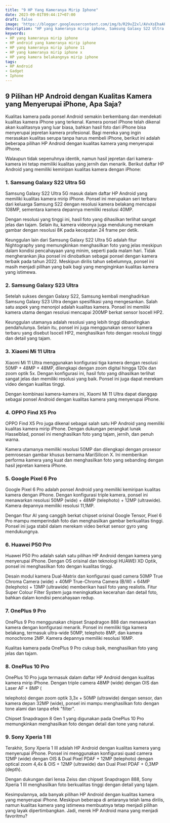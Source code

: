 ```yaml
---
title: "9 HP Yang Kameranya Mirip Iphone"
date: 2023-09-01T09:44:17+07:00
draft: false
image: 'https://blogger.googleusercontent.com/img/b/R29vZ2xl/AVvXsEhaAFH1YzcefTOxkEOp3wkOPvs67n_mv0qlgGcnZ7UjLrGxDh170HF9vGnvjKkF4u24EWHcnQBkO5QqyNAG67QqjiKq9WDFj3zf9Lm0aBnJLcvIjMu--JNW_pXSMPt_GLARllxXuB-WbkkgVmSp-4wWhehN21C5jDDKi6EqDnrIFqI6gRzIl6DN1yBTAks/s360/android-yang-kameranya-mirip-iphone.jpg'
description: "HP yang kameranya mirip iphone, Samsung Galaxy S22 Ultra 5G, Samsung Galaxy S23 Ultra, Xiaomi Mi 11 Ultra, OPPO Find X5 Pro, Google Pixel 6 Pro, Huawei P50 Pro, OnePlus 9 Pro, OnePlus 10 Pro, Sony Xperia 1 III."
keywords:
- HP yang kameranya mirip iphone
- HP android yang kameranya mirip iphone
- HP yang kameranya mirip iphone 11
- HP yang kameranya mirip iphone x
- HP yang kamera belakangnya mirip iphone
tags:
- HP Android
- Gadget
- Iphone
---
```


## 9 Pilihan HP Android dengan Kualitas Kamera yang Menyerupai iPhone, Apa Saja?

Kualitas kamera pada ponsel Android semakin berkembang dan mendekati kualitas kamera iPhone yang terkenal. Kamera ponsel iPhone telah dikenal akan kualitasnya yang luar biasa, bahkan hasil foto dari iPhone bisa menyerupai jepretan kamera profesional. Bagi mereka yang ingin merasakan kualitas serupa tanpa harus membeli iPhone, berikut ini adalah beberapa pilihan HP Android dengan kualitas kamera yang menyerupai iPhone.

Walaupun tidak sepenuhnya identik, namun hasil jepretan dari kamera-kamera ini tetap memiliki kualitas yang jernih dan menarik. Berikut daftar HP Android yang memiliki kemiripan kualitas kamera dengan iPhone:

### 1. Samsung Galaxy S22 Ultra 5G

Samsung Galaxy S22 Ultra 5G masuk dalam daftar HP Android yang memiliki kualitas kamera mirip iPhone. Ponsel ini merupakan seri terbaru dari keluarga Samsung S22 dengan resolusi kamera belakang mencapai 108MP, sementara kamera depannya memiliki resolusi 40MP.

Dengan resolusi yang tinggi ini, hasil foto yang dihasilkan terlihat sangat jelas dan tajam. Selain itu, kamera videonya juga mendukung merekam gambar dengan resolusi 8K pada kecepatan 24 frame per detik.

Keunggulan lain dari Samsung Galaxy S22 Ultra 5G adalah fitur Nightography yang memungkinkan menghasilkan foto yang jelas meskipun dalam kondisi pencahayaan yang minim, seperti pada malam hari. Tidak mengherankan jika ponsel ini dinobatkan sebagai ponsel dengan kamera terbaik pada tahun 2022. Meskipun dirilis tahun sebelumnya, ponsel ini masih menjadi pilihan yang baik bagi yang menginginkan kualitas kamera yang istimewa.

### 2. Samsung Galaxy S23 Ultra

Setelah sukses dengan Galaxy S22, Samsung kembali menghadirkan Samsung Galaxy S23 Ultra dengan spesifikasi yang mengesankan. Salah satu aspek yang menonjol adalah kualitas kamera. Ponsel ini memiliki kamera utama dengan resolusi mencapai 200MP berkat sensor Isocell HP2.

Keunggulan utamanya adalah resolusi yang lebih tinggi dibandingkan pendahulunya. Selain itu, ponsel ini juga menggunakan sensor kamera terbaru yang disebut Isocell HP2, menghasilkan foto dengan resolusi tinggi dan detail yang tajam.

### 3. Xiaomi Mi 11 Ultra

Xiaomi Mi 11 Ultra menggunakan konfigurasi tiga kamera dengan resolusi 50MP + 48MP + 48MP, dilengkapi dengan zoom digital hingga 120x dan zoom optik 5x. Dengan konfigurasi ini, hasil foto yang dihasilkan terlihat sangat jelas dan memiliki resolusi yang baik. Ponsel ini juga dapat merekam video dengan kualitas tinggi.

Dengan kombinasi kamera-kamera ini, Xiaomi Mi 11 Ultra dapat dianggap sebagai ponsel Android dengan kualitas kamera yang menyerupai iPhone.

### 4. OPPO Find X5 Pro

OPPO Find X5 Pro juga dikenal sebagai salah satu HP Android yang memiliki kualitas kamera mirip iPhone. Dengan dukungan perangkat lunak Hasselblad, ponsel ini menghasilkan foto yang tajam, jernih, dan penuh warna.

Kamera utamanya memiliki resolusi 50MP dan dilengkapi dengan prosesor pemrosesan gambar khusus bernama MariSilicon X. Ini memberikan performa kamera yang kuat dan menghasilkan foto yang sebanding dengan hasil jepretan kamera iPhone.

### 5. Google Pixel 6 Pro

Google Pixel 6 Pro adalah ponsel Android yang memiliki kemiripan kualitas kamera dengan iPhone. Dengan konfigurasi triple kamera, ponsel ini menawarkan resolusi 50MP (wide) + 48MP (telephoto) + 12MP (ultrawide). Kamera depannya memiliki resolusi 11,1MP.

Dengan fitur AI yang canggih berkat chipset orisinal Google Tensor, Pixel 6 Pro mampu memperindah foto dan menghasilkan gambar berkualitas tinggi. Ponsel ini juga stabil dalam merekam video berkat sensor gyro yang mendukungnya.

### 6. Huawei P50 Pro

Huawei P50 Pro adalah salah satu pilihan HP Android dengan kamera yang menyerupai iPhone. Dengan OS orisinal dan teknologi HUAWEI XD Optik, ponsel ini menghasilkan foto dengan kualitas tinggi.

Desain modul kamera Dual-Matrix dan konfigurasi quad camera 50MP True Chroma Camera (wide) + 40MP True-Chroma Camera (B/W) + 64MP (telephoto) + 13MP (ultrawide) memberikan hasil foto yang realistis. Fitur Super Colour Filter System juga meningkatkan kecerahan dan detail foto, bahkan dalam kondisi pencahayaan redup.

### 7. OnePlus 9 Pro

OnePlus 9 Pro menggunakan chipset Snapdragon 888 dan menawarkan kamera dengan konfigurasi menarik. Ponsel ini memiliki tiga kamera belakang, termasuk ultra-wide 50MP, telephoto 8MP, dan kamera monochrome 2MP. Kamera depannya memiliki resolusi 16MP.

Kualitas kamera pada OnePlus 9 Pro cukup baik, menghasilkan foto yang jelas dan tajam.

### 8. OnePlus 10 Pro

OnePlus 10 Pro juga termasuk dalam daftar HP Android dengan kualitas kamera mirip iPhone. Dengan triple camera 48MP (wide) dengan OIS dan Laser AF + 8MP (

telephoto) dengan zoom optik 3,3x + 50MP (ultrawide) dengan sensor, dan kamera depan 32MP (wide), ponsel ini mampu menghasilkan foto dengan tone alami dan tanpa efek "filter".

Chipset Snapdragon 8 Gen 1 yang digunakan pada OnePlus 10 Pro memungkinkan menghasilkan foto dengan detail dan tone yang natural.

### 9. Sony Xperia 1 III

Terakhir, Sony Xperia 1 III adalah HP Android dengan kualitas kamera yang menyerupai iPhone. Ponsel ini menggunakan konfigurasi quad camera 12MP (wide) dengan OIS & Dual Pixel PDAF + 12MP (telephoto) dengan optical zoom 4,4x & OIS + 12MP (ultrawide) dan Dual Pixel PDAF + 0,3MP (depth).

Dengan dukungan dari lensa Zeiss dan chipset Snapdragon 888, Sony Xperia 1 III menghasilkan foto berkualitas tinggi dengan detail yang tajam.

Kesimpulannya, ada banyak pilihan HP Android dengan kualitas kamera yang menyerupai iPhone. Meskipun beberapa di antaranya telah lama dirilis, namun kualitas kamera yang istimewa membuatnya tetap menjadi pilihan yang layak dipertimbangkan. Jadi, merek HP Android mana yang menjadi favoritmu?